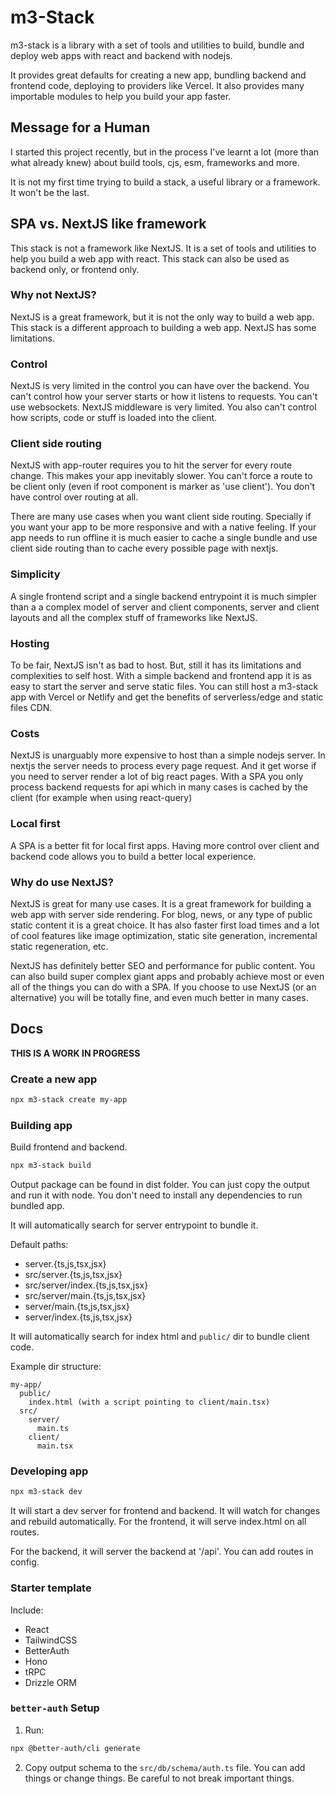 # m3-Stack

m3-stack is a library with a set of tools and utilities to build, bundle and deploy web apps with react
and backend with nodejs.

It provides great defaults for creating a new app, bundling backend and frontend code, deploying to providers like Vercel.
It also provides many importable modules to help you build your app faster.

## Message for a Human

I started this project recently, but in the process I've learnt a lot (more than what already knew) about build tools, cjs, esm,
frameworks and more.

It is not my first time trying to build a stack, a useful library or a framework. It won't be the last.

## SPA vs. NextJS like framework

This stack is not a framework like NextJS. It is a set of tools and utilities to help you build a web app with react.
This stack can also be used as backend only, or frontend only.

### Why not NextJS?

NextJS is a great framework, but it is not the only way to build a web app. This stack is a different approach to building a web app.
NextJS has some limitations.

### Control

NextJS is very limited in the control you can have over the backend. You can't control how your
server starts or how it listens to requests. You can't use websockets. NextJS middleware is very limited.
You also can't control how scripts, code or stuff is loaded into the client.

### Client side routing

NextJS with app-router requires you to hit the server for every route change. This makes
your app inevitably slower. You can't force a route to be client only
(even if root component is marker as 'use client'). You don't have control over routing at all.

There are many use cases when you want client side routing. Specially if you want your app to
be more responsive and with a native feeling. If your app needs to run offline it is much easier
to cache a single bundle and use client side routing than to cache every possible page with nextjs.

### Simplicity

A single frontend script and a single backend entrypoint it is much simpler than a a complex model
of server and client components, server and client layouts and all the complex stuff of frameworks like NextJS.

### Hosting

To be fair, NextJS isn't as bad to host. But, still it has its limitations and complexities to self host. With
a simple backend and frontend app it is as easy to start the server and serve static files. You can still host
a m3-stack app with Vercel or Netlify and get the benefits of serverless/edge and static files CDN.

### Costs

NextJS is unarguably more expensive to host than a simple nodejs server. In nextjs the server needs to process every
page request. And it get worse if you need to server render a lot of big react pages. With a SPA you only process
backend requests for api which in many cases is cached by the client (for example when using react-query)

### Local first

A SPA is a better fit for local first apps. Having more control over client and backend code allows you to
build a better local experience.

### Why do use NextJS?

NextJS is great for many use cases. It is a great framework for building a web app with server side rendering.
For blog, news, or any type of public static content it is a great choice. It has also faster first load times
and a lot of cool features like image optimization, static site generation, incremental static regeneration, etc.

NextJS has definitely better SEO and performance for public content. You can also build super complex giant apps
and probably achieve most or even all of the things you can do with a SPA. If you choose to use NextJS (or an alternative)
you will be totally fine, and even much better in many cases.

## Docs

**THIS IS A WORK IN PROGRESS**

### Create a new app

```bash
npx m3-stack create my-app
```

### Building app

Build frontend and backend.

```bash
npx m3-stack build
```

Output package can be found in dist folder. You can just copy the output and run it with node.
You don't need to install any dependencies to run bundled app.

It will automatically search for server entrypoint to bundle it.

Default paths:

- server.{ts,js,tsx,jsx}
- src/server.{ts,js,tsx,jsx}
- src/server/index.{ts,js,tsx,jsx}
- src/server/main.{ts,js,tsx,jsx}
- server/main.{ts,js,tsx,jsx}
- server/index.{ts,js,tsx,jsx}

It will automatically search for index html and `public/` dir to bundle client code.

Example dir structure:

```
my-app/
  public/
    index.html (with a script pointing to client/main.tsx)
  src/
    server/
      main.ts
    client/
      main.tsx
```

### Developing app

```bash
npx m3-stack dev
```

It will start a dev server for frontend and backend. It will watch for changes and rebuild automatically.
For the frontend, it will serve index.html on all routes.

For the backend, it will server the backend at '/api'. You can add routes in config.

### Starter template

Include:

- React
- TailwindCSS
- BetterAuth
- Hono
- tRPC
- Drizzle ORM

### `better-auth` Setup

1. Run:

```bash
npx @better-auth/cli generate
```

2. Copy output schema to the `src/db/schema/auth.ts` file. You can add things or change things. Be careful to not break important things.
